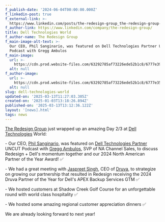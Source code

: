 ```yaml
---
f_publish-date: '2024-06-04T00:00:00.000Z'
f_linkedin-post: true
f_external-link: >-
  https://www.linkedin.com/posts/the-redesign-group_the-redesign-group-just-wrapped-up-an-amazing-activity-7199467887877636096-XESW/?utm_source=share&utm_medium=member_ios
f_author-link: https://www.linkedin.com/company/the-redesign-group/
title: Dell Technologies World
f_author-name: The Redesign Group
f_main-image-alt-text: >-
  Our CEO, Phil Sanginario, was featured on Dell Technologies Partner UNCUT
  Podcast with Gregg Ambulos
f_main-image:
  url: >-
    https://cdn.prod.website-files.com/63292785af73226ede52b1c8/6777e39080d591cbdfcd3826_1716486890652.avif
  alt: null
f_author-image:
  url: >-
    https://cdn.prod.website-files.com/63292785af73226ede52b1c8/6777e35abab0ca2a01dd6496_the_redesign_group_logo.avif
  alt: null
slug: dell-technologies-world
updated-on: '2025-03-13T11:27:03.305Z'
created-on: '2025-01-03T13:18:26.894Z'
published-on: '2025-03-13T13:12:36.122Z'
layout: '[news].html'
tags: news
---
```


[The Redesign Group](https://www.linkedin.com/company/the-redesign-group/) just wrapped up an amazing Day 2/3 at [Dell Technologies](https://www.linkedin.com/company/delltechnologies/) World:

\- Our CEO, [Phil Sanginario](https://www.linkedin.com/in/phil-sanginario-b2277b14/), was featured on [Dell Technologies Partner](https://www.linkedin.com/company/dell-tech-partner/) UNCUT Podcast with [Gregg Ambulos](https://www.linkedin.com/in/gregg-ambulos-5066263/), SVP of NA Channel Sales, to discuss Redesign + Dell's momentum together and our 2024 North American Partner of the Year Award! ✅

\- We had a great meeting with [Jaspreet Singh](https://www.linkedin.com/in/jaspreets/), CEO of [Druva](https://www.linkedin.com/company/druva/), to strategize on growing our partnership that resulted in Redesign receiving the 2024 Druva Partner of the Year for Dell's APEX Backup Services GTM ✅

\- We hosted customers at Shadow Creek Golf Course for an unforgettable round with world class hospitality ✅

\- We hosted some amazing regional customer appreciation dinners ✅

We are already looking forward to next year!
